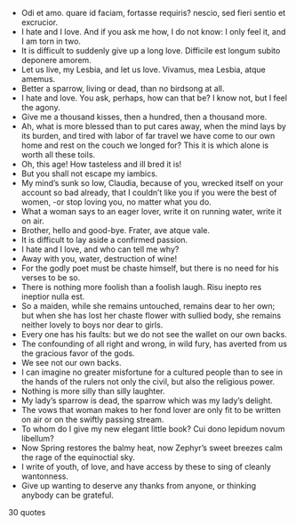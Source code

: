  - Odi et amo. quare id faciam, fortasse requiris? nescio, sed fieri sentio et excrucior.
 - I hate and I love. And if you ask me how, I do not know: I only feel it, and I am torn in two.
 - It is difficult to suddenly give up a long love. Difficile est longum subito deponere amorem.
 - Let us live, my Lesbia, and let us love. Vivamus, mea Lesbia, atque amemus.
 - Better a sparrow, living or dead, than no birdsong at all.
 - I hate and love. You ask, perhaps, how can that be? I know not, but I feel the agony.
 - Give me a thousand kisses, then a hundred, then a thousand more.
 - Ah, what is more blessed than to put cares away, when the mind lays by its burden, and tired with labor of far travel we have come to our own home and rest on the couch we longed for? This it is which alone is worth all these toils.
 - Oh, this age! How tasteless and ill bred it is!
 - But you shall not escape my iambics.
 - My mind’s sunk so low, Claudia, because of you, wrecked itself on your account so bad already, that I couldn’t like you if you were the best of women, -or stop loving you, no matter what you do.
 - What a woman says to an eager lover, write it on running water, write it on air.
 - Brother, hello and good-bye. Frater, ave atque vale.
 - It is difficult to lay aside a confirmed passion.
 - I hate and I love, and who can tell me why?
 - Away with you, water, destruction of wine!
 - For the godly poet must be chaste himself, but there is no need for his verses to be so.
 - There is nothing more foolish than a foolish laugh. Risu inepto res ineptior nulla est.
 - So a maiden, while she remains untouched, remains dear to her own; but when she has lost her chaste flower with sullied body, she remains neither lovely to boys nor dear to girls.
 - Every one has his faults: but we do not see the wallet on our own backs.
 - The confounding of all right and wrong, in wild fury, has averted from us the gracious favor of the gods.
 - We see not our own backs.
 - I can imagine no greater misfortune for a cultured people than to see in the hands of the rulers not only the civil, but also the religious power.
 - Nothing is more silly than silly laughter.
 - My lady’s sparrow is dead, the sparrow which was my lady’s delight.
 - The vows that woman makes to her fond lover are only fit to be written on air or on the swiftly passing stream.
 - To whom do I give my new elegant little book? Cui dono lepidum novum libellum?
 - Now Spring restores the balmy heat, now Zephyr’s sweet breezes calm the rage of the equinoctial sky.
 - I write of youth, of love, and have access by these to sing of cleanly wantonness.
 - Give up wanting to deserve any thanks from anyone, or thinking anybody can be grateful.

30 quotes